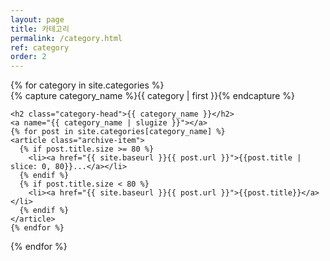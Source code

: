 ```yaml
---
layout: page
title: 카테고리
permalink: /category.html
ref: category
order: 2
---
```


<div id="archives">
{% for category in site.categories %}
  <div class="archive-group">
    {% capture category_name %}{{ category | first }}{% endcapture %}
    <div id="#{{ category_name | slugize }}"></div>
    <p></p>

    <h2 class="category-head">{{ category_name }}</h2>
    <a name="{{ category_name | slugize }}"></a>
    {% for post in site.categories[category_name] %}
    <article class="archive-item">
      {% if post.title.size >= 80 %}
        <li><a href="{{ site.baseurl }}{{ post.url }}">{{post.title | slice: 0, 80}}...</a></li>
      {% endif %}
      {% if post.title.size < 80 %}
        <li><a href="{{ site.baseurl }}{{ post.url }}">{{post.title}}</a></li>
      {% endif %}
    </article>
    {% endfor %}
  </div>
{% endfor %}
</div>